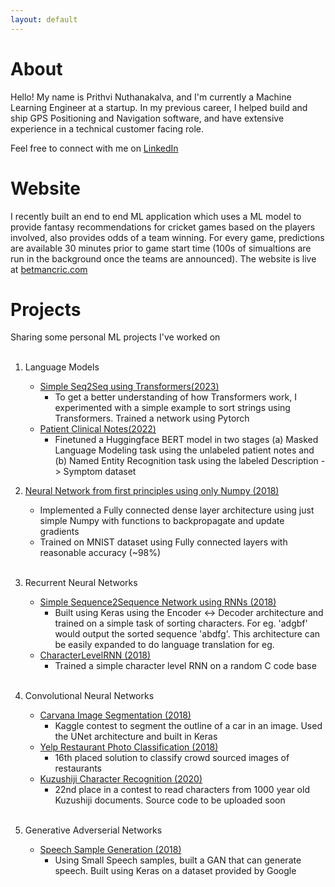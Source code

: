 ```yaml
---
layout: default
---
```


# About

Hello! My name is Prithvi Nuthanakalva, and I'm currently a Machine Learning Engineer at a startup. In my previous career, I helped build and ship GPS Positioning and Navigation software, and have extensive experience in a technical customer facing role. 

Feel free to connect with me on [LinkedIn](https://www.linkedin.com/in/pnuthanakalva/)

# Website

I recently built an end to end ML application which uses a ML model to provide fantasy recommendations for cricket games based on the players involved, also provides odds of a team winning. For every game, predictions are available 30 minutes prior to game start time (100s of simualtions are run in the background once the teams are announced). The website is live at [betmancric.com](https://betmancric.com)


# Projects

Sharing some personal ML projects I've worked on <br /> <br />
1. Language Models <br />
      - [Simple Seq2Seq using Transformers(2023)](https://github.com/prith189/DeepLearning/blob/master/TransformerSeq2Seq/TransformerSorting.ipynb) <br />
        - To get a better understanding of how Transformers work, I experimented with a simple example to sort strings using Transformers. Trained a network using Pytorch
      - [Patient Clinical Notes(2022)](https://github.com/prith189/DeepLearning/blob/master/Clinical_PatientNotes_NBME/NBME.ipynb) <br />
        - Finetuned a Huggingface BERT model in two stages (a) Masked Language Modeling task using the unlabeled patient notes and (b) Named Entity Recognition task using the labeled Description -> Symptom dataset

2. [Neural Network from first principles using only Numpy (2018)](https://github.com/prith189/DeepLearningShowcase/tree/master/FirstPrinciples) <br />
      - Implemented a Fully connected dense layer architecture using just simple Numpy with functions to backpropagate and update gradients <br />
      - Trained on MNIST dataset using Fully connected layers with reasonable accuracy (~98%) <br /> <br />
3. Recurrent Neural Networks <br />
      - [Simple Sequence2Sequence Network using RNNs (2018)](https://github.com/prith189/DeepLearning/tree/master/Seq2Seq) 
         - Built using Keras using the Encoder <-> Decoder architecture and trained on a simple task of sorting characters. For eg. 'adgbf' would output the sorted sequence 'abdfg'. This architecture can be easily expanded to do language translation for eg. <br />
      - [CharacterLevelRNN (2018)](https://github.com/prith189/DeepLearningShowcase/tree/master/RecurrentNetwork) 
        - Trained a simple character level RNN on a random C code base <br /> <br />
4. Convolutional Neural Networks <br />
      - [Carvana Image Segmentation (2018)](https://github.com/prith189/DeepLearning/tree/master/Image_Segmentation) 
        - Kaggle contest to segment the outline of a car in an image. Used the UNet architecture and built in Keras <br />
      - [Yelp Restaurant Photo Classification (2018)](https://github.com/prith189/Yelp_Restaurant_Photo_Classification)
        - 16th placed solution to classify crowd sourced images of restaurants <br />
      - [Kuzushiji Character Recognition (2020)](https://github.com/prith189/DeepLearning/tree/master/Kuzushiji) 
        - 22nd place in a contest to read characters from 1000 year old Kuzushiji documents. Source code to be uploaded soon <br /> <br />
5. Generative Adverserial Networks <br />
      - [Speech Sample Generation (2018)](https://github.com/prith189/DeepLearning/tree/master/Speech_GAN) 
        - Using Small Speech samples, built a GAN that can generate speech. Built using Keras on a dataset provided by Google <br />

